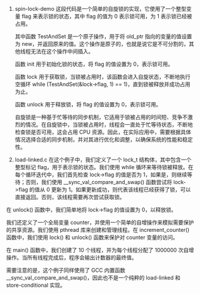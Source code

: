 1. spin-lock-demo
   这段代码是一个简单的自旋锁的实现，它使用了一个整型变量 flag 来表示锁的状态，其中 flag 的值为 0 表示锁可用，为 1 表示锁已经被占用。

   其中函数 TestAndSet 是一个原子操作，用于将 old_ptr 指向的变量的值设置为 new，并返回原来的值。这个操作是原子的，也就是说它是不可分割的，其他线程无法在这个操作中间插入。

   函数 init 用于初始化锁的状态，将 flag 的值设置为 0，表示锁可用。

   函数 lock 用于获取锁，当锁被占用时，该函数会进入自旋状态，不断地执行空循环 while (TestAndSet(&lock->flag, 1) == 1)，直到锁被释放并成功占用为止。

   函数 unlock 用于释放锁，将 flag 的值设置为 0，表示锁可用。

   自旋锁是一种基于忙等待的同步机制，它适用于锁被占用的时间短、竞争不激烈的情况。在自旋锁中，当锁被占用时，线程会一直处于忙等待状态，不断地检查锁是否可用，这会占用 CPU 资源。因此，在实际应用中，需要根据具体情况选择合适的同步机制，并对其进行优化和调整，以确保系统的性能和稳定性。

2. load-linked.c
   在这个例子中，我们定义了一个 lock_t 结构体，其中包含一个整型标记 flag，用于表示锁的状态。我们使用 while 循环来等待锁被释放。在每个循环迭代中，我们首先检查 lock->flag 的值是否为 1，如果是，则继续等待；否则，我们使用 \_\_sync_val_compare_and_swap() 函数尝试将 lock->flag 的值从 0 更新为 1。如果更新成功，则代表该线程已经获得了锁，可以直接返回。否则，该线程需要再次尝试获取锁。

在 unlock() 函数中，我们简单地将 lock->flag 的值设置为 0，以释放锁。

我们还定义了一个全局变量 counter，并使用一个简单的自增操作来模拟需要保护的共享资源。我们使用 pthread 库来创建和管理线程。在 increment_counter() 函数中，我们使用 lock() 和 unlock() 函数来保护对 counter 变量的访问。

在 main() 函数中，我们创建了 10 个线程，并为每个线程分配了 1000000 次自增操作。当所有线程完成后，程序会输出计数器的最终值。

需要注意的是，这个例子同样使用了 GCC 内置函数 \_\_sync_val_compare_and_swap()，因此也不是一个纯粹的 load-linked 和 store-conditional 实现。
